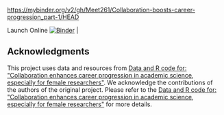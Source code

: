 https://mybinder.org/v2/gh/Meet261/Collaboration-boosts-career-progression_part-1/HEAD

Launch Online [![Binder](https://mybinder.org/badge_logo.svg)](https://notebooks.gesis.org/binder/v2/gh/Meet261/Collaboration-boosts-career-progression_part-1/HEAD)
                                                                                 |

## Acknowledgments

This project uses data and resources from [Data and R code for: "Collaboration enhances career progression in academic science, especially for female researchers"](https://osf.io/7v4ep/). We acknowledge the contributions of the authors of the original project. Please refer to the [Data and R code for: "Collaboration enhances career progression in academic science, especially for female researchers"](https://osf.io/7v4ep/) for more details.
